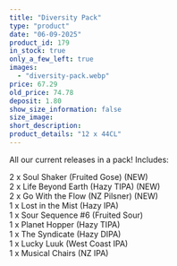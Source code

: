 ```yaml
---
title: "Diversity Pack"
type: "product"
date: "06-09-2025"
product_id: 179
in_stock: true
only_a_few_left: true
images:
  - "diversity-pack.webp"
price: 67.29
old_price: 74.78
deposit: 1.80
show_size_information: false
size_image:
short_description:
product_details: "12 x 44CL"
---
```


All our current releases in a pack! Includes:

2 x Soul Shaker (Fruited Gose) (NEW)<br>
2 x Life Beyond Earth (Hazy TIPA) (NEW)<br>
2 x Go With the Flow (NZ Pilsner) (NEW)<br>
1 x Lost in the Mist (Hazy IPA) <br>
1 x Sour Sequence #6 (Fruited Sour) <br>
1 x Planet Hopper (Hazy TIPA) <br>
1 x The Syndicate (Hazy DIPA) <br>
1 x Lucky Luuk (West Coast IPA) <br>
1 x Musical Chairs (NZ IPA)

